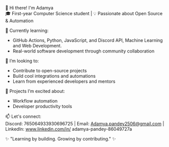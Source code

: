 👋 Hi there! I'm Adamya  
🎓 First-year Computer Science student | 💡 Passionate about Open Source & Automation

🔧 Currently learning:
- GitHub Actions, Python, JavaScript, and Discord API, Machine Learning and Web Development.
- Real-world software development through community collaboration

🌱 I’m looking to:
- Contribute to open-source projects
- Build cool integrations and automations
- Learn from experienced developers and mentors

🚀 Projects I’m excited about:
- Workflow automation
- Developer productivity tools

📫 Let's connect:  
Discord: 765064933930696725 | Email: Adamya.pandey2506@gmail.com | LinkedIn: www.linkedin.com/in/
adamya-pandey-86049727a


✨ "Learning by building. Growing by contributing." ✨
